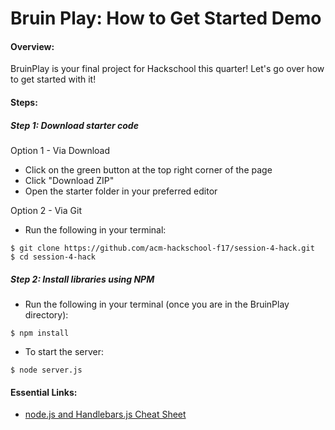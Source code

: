 # Bruin Play: How to Get Started Demo

#### Overview:

BruinPlay is your final project for Hackschool this quarter! Let's go over how to get started with it!

#### Steps:

##### Step 1: Download starter code

Option 1 - Via Download

- Click on the green button at the top right corner of the page
- Click "Download ZIP"
- Open the starter folder in your preferred editor

Option 2 - Via Git

- Run the following in your terminal:

```
$ git clone https://github.com/acm-hackschool-f17/session-4-hack.git
$ cd session-4-hack
```

##### Step 2: Install libraries using NPM

- Run the following in your terminal (once you are in the BruinPlay directory):

```
$ npm install
```

- To start the server:

```
$ node server.js
```

#### Essential Links:
- <a href="https://github.com/acm-hackschool-f17/Resources/blob/master/nodejs-handlebars-README.md">node.js and Handlebars.js Cheat Sheet</a>